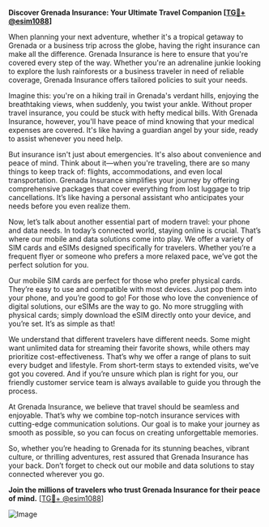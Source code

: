 **Discover Grenada Insurance: Your Ultimate Travel Companion [[TG💪+ @esim1088](https://t.me/s/esim1088)]**

When planning your next adventure, whether it's a tropical getaway to Grenada or a business trip across the globe, having the right insurance can make all the difference. Grenada Insurance is here to ensure that you're covered every step of the way. Whether you're an adrenaline junkie looking to explore the lush rainforests or a business traveler in need of reliable coverage, Grenada Insurance offers tailored policies to suit your needs.

Imagine this: you're on a hiking trail in Grenada's verdant hills, enjoying the breathtaking views, when suddenly, you twist your ankle. Without proper travel insurance, you could be stuck with hefty medical bills. With Grenada Insurance, however, you'll have peace of mind knowing that your medical expenses are covered. It's like having a guardian angel by your side, ready to assist whenever you need help.

But insurance isn't just about emergencies. It's also about convenience and peace of mind. Think about it—when you're traveling, there are so many things to keep track of: flights, accommodations, and even local transportation. Grenada Insurance simplifies your journey by offering comprehensive packages that cover everything from lost luggage to trip cancellations. It’s like having a personal assistant who anticipates your needs before you even realize them.

Now, let’s talk about another essential part of modern travel: your phone and data needs. In today’s connected world, staying online is crucial. That’s where our mobile and data solutions come into play. We offer a variety of SIM cards and eSIMs designed specifically for travelers. Whether you’re a frequent flyer or someone who prefers a more relaxed pace, we’ve got the perfect solution for you.

Our mobile SIM cards are perfect for those who prefer physical cards. They’re easy to use and compatible with most devices. Just pop them into your phone, and you’re good to go! For those who love the convenience of digital solutions, our eSIMs are the way to go. No more struggling with physical cards; simply download the eSIM directly onto your device, and you’re set. It’s as simple as that!

We understand that different travelers have different needs. Some might want unlimited data for streaming their favorite shows, while others may prioritize cost-effectiveness. That’s why we offer a range of plans to suit every budget and lifestyle. From short-term stays to extended visits, we’ve got you covered. And if you’re unsure which plan is right for you, our friendly customer service team is always available to guide you through the process.

At Grenada Insurance, we believe that travel should be seamless and enjoyable. That’s why we combine top-notch insurance services with cutting-edge communication solutions. Our goal is to make your journey as smooth as possible, so you can focus on creating unforgettable memories.

So, whether you’re heading to Grenada for its stunning beaches, vibrant culture, or thrilling adventures, rest assured that Grenada Insurance has your back. Don’t forget to check out our mobile and data solutions to stay connected wherever you go. 

**Join the millions of travelers who trust Grenada Insurance for their peace of mind.** [[TG💪+ @esim1088](https://t.me/s/esim1088)]

![Image](https://i.postimg.cc/Y0z9fWf4/image.png)